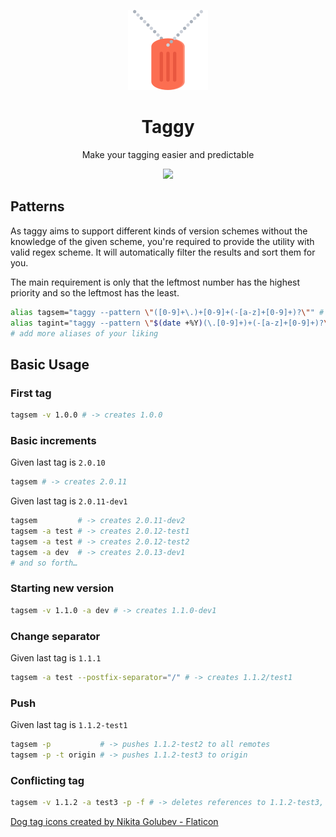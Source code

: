 <p align="center">
  <img src="art/logo.png" width="128px" />
</p>

<h1 align="center">Taggy</h1>

<p align="center">Make your tagging easier and predictable</p>

<p align="center">
    <a href="https://www.codacy.com/gh/diareuse/taggy/dashboard?utm_source=github.com&amp;utm_medium=referral&amp;utm_content=diareuse/taggy&amp;utm_campaign=Badge_Grade">
        <img src="https://app.codacy.com/project/badge/Grade/a30de5da7cc943a899a171eabd99ecc8"/>
    </a>
</p>

## Patterns

As taggy aims to support different kinds of version schemes without the knowledge of the given scheme, you're required
to provide the utility with valid regex scheme. It will automatically filter the results and sort them for you.

The main requirement is only that the leftmost number has the highest priority and so the leftmost has the least.

```bash
alias tagsem="taggy --pattern \"([0-9]+\.)+[0-9]+(-[a-z]+[0-9]+)?\"" # 2.13.46 || 2.13.46.1 || 2.13.46-dev2
alias tagint="taggy --pattern \"$(date +%Y)(\.[0-9]+)+(-[a-z]+[0-9]+)?\"" # 2021.10 || 2021.10.1 || 2021.10-dev2
# add more aliases of your liking
```

## Basic Usage

### First tag

```bash
tagsem -v 1.0.0 # -> creates 1.0.0
```

### Basic increments

Given last tag is `2.0.10`

```bash
tagsem # -> creates 2.0.11
```

Given last tag is `2.0.11-dev1`

```bash
tagsem         # -> creates 2.0.11-dev2
tagsem -a test # -> creates 2.0.12-test1
tagsem -a test # -> creates 2.0.12-test2
tagsem -a dev  # -> creates 2.0.13-dev1
# and so forth…
```

### Starting new version

```bash
tagsem -v 1.1.0 -a dev # -> creates 1.1.0-dev1
```

### Change separator

Given last tag is `1.1.1`

```bash
tagsem -a test --postfix-separator="/" # -> creates 1.1.2/test1
```

### Push

Given last tag is `1.1.2-test1`

```bash
tagsem -p           # -> pushes 1.1.2-test2 to all remotes
tagsem -p -t origin # -> pushes 1.1.2-test3 to origin
```

### Conflicting tag

```bash
tagsem -v 1.1.2 -a test3 -p -f # -> deletes references to 1.1.2-test3, creates 1.1.2-test3 and pushes to all remotes
```

<a href="https://www.flaticon.com/free-icons/dog-tag" title="dog tag icons">Dog tag icons created by Nikita Golubev -
Flaticon</a>